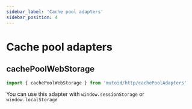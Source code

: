 ```yaml
---
sidebar_label: 'Cache pool adapters'
sidebar_position: 4
---
```


# Cache pool adapters

## cachePoolWebStorage

```ts
import { cachePoolWebStorage } from 'mutoid/http/cachePoolAdapters'
```

You can use this adapter with `window.sessionStorage` or `window.localStorage`